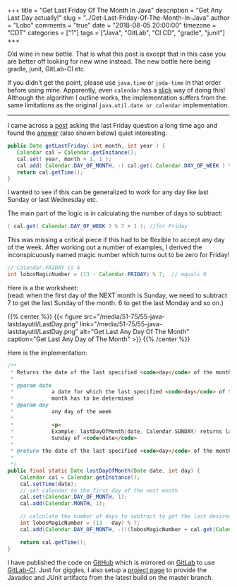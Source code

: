 +++
title = "Get Last Friday Of The Month In Java"
description = "Get Any Last Day actually!"
slug = "../Get-Last-Friday-Of-The-Month-In-Java"
author = "Lobo"
comments = "true"
date = "2018-08-05 20:00:00"
timezone = "CDT"
categories = ["1"]
tags = ["Java", "GitLab", "CI CD", "gradle", "junit"]
+++

Old wine in new bottle. That is what this post is except that in this case you are better off looking for new wine instead. The new bottle here being gradle, junit, GitLab-CI etc.

If you didn't get the point, please use `java.time` or `joda-time` in that order before using mine. Apparently, even `calendar` has a [slick](https://stackoverflow.com/a/2545695/319542) way of doing this! Although the algorithm I outline works, the implementation suffers from the same limitations as the original `java.util.date or calendar` implementation.

---

I came across a [post](https://stackoverflow.com/questions/76223/get-last-friday-of-month-in-java) asking the last Friday question a long time ago and found the [answer](https://stackoverflow.com/a/77077/319542) (also shown below) quiet interesting.

```java
public Date getLastFriday( int month, int year ) {
   Calendar cal = Calendar.getInstance();
   cal.set( year, month + 1, 1 );
   cal.add( Calendar.DAY_OF_MONTH, -( cal.get( Calendar.DAY_OF_WEEK ) % 7 + 1 ) );
   return cal.getTime();
}
```
I wanted to see if this can be generalized to work for any day like last Sunday or last Wednesday etc.  

The main part of the logic is in calculating the number of days to subtract:
```java
( cal.get( Calendar.DAY_OF_WEEK ) % 7 + 1 ); //for Friday
```   
This was missing a critical piece if this had to be flexible to accept any day of the week. After working out a number of examples, I derived the inconspicuously named magic number which turns out to be zero for Friday!

```java
// Calendar.FRIDAY is 6
int lobosMagicNumber = (13 - Calendar.FRIDAY) % 7;  // equals 0
```

Here is a the worksheet:  
(read: when the first day of the NEXT month is Sunday, we need to subtract 7 to get the last Sunday of the month. 6 to get the last Monday and so on.)

{{% center %}}
{{< figure src="/media/51-75/55-java-lastdayutil/LastDay.png" link="/media/51-75/55-java-lastdayutil/LastDay.png"  alt="Get Last Any Day Of The Month" caption="Get Last Any Day of The Month" >}}
{{% /center %}}

Here is the implementation:

```java
/**
 * Returns the date of the last specified <code>day</code> of the month.
 *
 * @param date
 *            a date for which the last specified <code>day</code> of the
 *            month has to be determined
 * @param day
 *            any day of the week
 *
 *            <p>
 *            Example: lastDayOfMonth(date, Calendar.SUNDAY) returns last
 *            Sunday of <code>date</code>
 *
 * @return the date of the last specified <code>day</code> of the month.
 *  
 */
public final static Date lastDayOfMonth(Date date, int day) {
	Calendar cal = Calendar.getInstance();
	cal.setTime(date);
	// set calendar to the first day of the next month
	cal.set(Calendar.DAY_OF_MONTH, 1);
	cal.add(Calendar.MONTH, 1);

	// calculate the number of days to subtract to get the last desired day of the month
	int lobosMagicNumber = (13 - day) % 7;
	cal.add(Calendar.DAY_OF_MONTH, -(((lobosMagicNumber + cal.get(Calendar.DAY_OF_WEEK)) % 7) + 1));

	return cal.getTime();
}
```

I have published the code on [GitHub](https://github.com/lobopraveen/Java-LastDayUtil) which is mirrored on [GitLab](https://gitlab.com/lobopraveen/Java-LastDayUtil) to use [GitLab-CI](https://gitlab.com/lobopraveen/Java-LastDayUtil/pipelines). Just for giggles, I also setup a [project page](https://lobopraveen.gitlab.io/Java-LastDayUtil/) to provide the Javadoc and JUnit artifacts from the latest build on the master branch.

